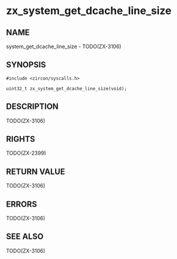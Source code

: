 # zx_system_get_dcache_line_size

## NAME

<!-- Updated by update-docs-from-abigen, do not edit. -->

system_get_dcache_line_size - TODO(ZX-3106)

## SYNOPSIS

<!-- Updated by update-docs-from-abigen, do not edit. -->

```
#include <zircon/syscalls.h>

uint32_t zx_system_get_dcache_line_size(void);
```

## DESCRIPTION

TODO(ZX-3106)

## RIGHTS

<!-- Updated by update-docs-from-abigen, do not edit. -->

TODO(ZX-2399)

## RETURN VALUE

TODO(ZX-3106)

## ERRORS

TODO(ZX-3106)

## SEE ALSO

TODO(ZX-3106)
